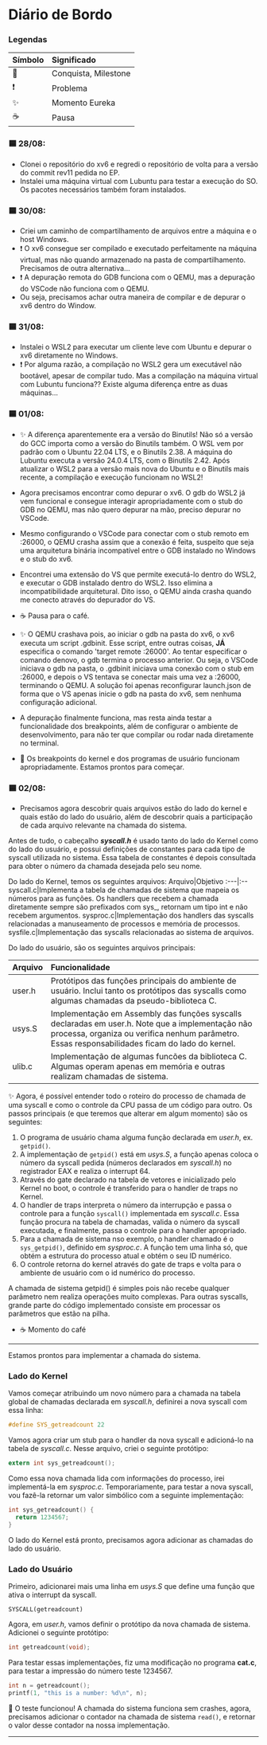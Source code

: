 # Diário de Bordo
### Legendas

|Símbolo|Significado|
|:--|:---|
|:checkered_flag:|Conquista, Milestone
|:exclamation:| Problema|
:sparkles:| Momento Eureka
:coffee:| Pausa

### :blue_square: 28/08:
- Clonei o repositório do xv6 e regredi o repositório de volta para a versão do commit rev11 pedida no EP.
- Instalei uma máquina virtual com Lubuntu para testar a execução do SO. Os pacotes necessários também foram instalados.

### :blue_square: 30/08:
- Criei um caminho de compartilhamento de arquivos entre a máquina e o host Windows.
- :exclamation: O xv6 consegue ser compilado e executado perfeitamente na máquina virtual, mas não quando armazenado na pasta de compartilhamento. Precisamos de outra alternativa...
- :exclamation: A depuração remota do GDB funciona com o QEMU, mas a depuração do VSCode não funciona com o QEMU.
- Ou seja, precisamos achar outra maneira de compilar e de depurar o xv6 dentro do Window.

### :blue_square: 31/08:
- Instalei o WSL2 para executar um cliente leve com Ubuntu e depurar o xv6 diretamente no Windows.
- :exclamation: Por alguma razão, a compilação no WSL2 gera um executável não bootável, apesar de compilar tudo. Mas a compilação na máquina virtual com Lubuntu funciona?? Existe alguma diferença entre as duas máquinas...

### :blue_square: 01/08:
- :sparkles: A diferença aparentemente era a versão do Binutils! Não só a versão do GCC importa como a versão do Binutils também. O WSL vem por padrão com o Ubuntu 22.04 LTS, e o Binutils 2.38. A máquina do Lubuntu executa a versão 24.0.4 LTS, com o Binutils 2.42. Após atualizar o WSL2 para a versão mais nova do Ubuntu e o Binutils mais recente, a compilação e execução funcionam no WSL2!
- Agora precisamos encontrar como depurar o xv6. O gdb do WSL2 já vem funcional e consegue interagir apropriadamente com o stub do GDB no QEMU, mas não quero depurar na mão, preciso depurar no VSCode.
- Mesmo configurando o VSCode para conectar com o stub remoto em :26000, o QEMU crasha assim que a conexão é feita, suspeito que seja uma arquitetura binária incompatível entre o GDB instalado no Windows e o stub do xv6.
- Encontrei uma extensão do VS que permite executá-lo dentro do WSL2, e executar o GDB instalado dentro do WSL2. Isso elimina a incompatibilidade arquitetural. Dito isso, o QEMU ainda crasha quando me conecto através do depurador do VS.
- :coffee: Pausa para o café.

- :sparkles: O QEMU crashava pois, ao iniciar o gdb na pasta do xv6, o xv6 executa um script .gdbinit. Esse script, entre outras coisas, **JÁ** especifica o comando 'target remote :26000'. Ao tentar especificar o comando denovo, o gdb termina o processo anterior. Ou seja, o VSCode iniciava o gdb na pasta, o .gdbinit iniciava uma conexão com o stub em :26000, e depois o VS tentava se conectar mais uma vez a :26000, terminando o QEMU. A solução foi apenas reconfigurar launch.json de forma que o VS apenas inicie o gdb na pasta do xv6, sem nenhuma configuração adicional.
- A depuração finalmente funciona, mas resta ainda testar a funcionalidade dos breakpoints, além de configurar o ambiente de desenvolvimento, para não ter que compilar ou rodar nada diretamente no terminal.
- :checkered_flag: Os breakpoints do kernel e dos programas de usuário funcionam apropriadamente. Estamos prontos para começar.

### :blue_square: 02/08:
- Precisamos agora descobrir quais arquivos estão do lado do kernel e quais estão do lado do usuário, além de descobrir quais a participação de cada arquivo relevante na chamada do sistema.

Antes de tudo, o cabeçalho _**syscall.h**_ é usado tanto do lado do Kernel como do lado do usuário, e possui definições de constantes para cada tipo de syscall utilizada no sistema. Essa tabela de constantes é depois consultada para obter o número da chamada desejada pelo seu nome.

Do lado do Kernel, temos os seguintes arquivos:
Arquivo|Objetivo
:---|:--
syscall.c|Implementa a tabela de chamadas de sistema que mapeia os números para as funções. Os handlers que recebem a chamada diretamente sempre são prefixados com sys_, retornam um tipo int e não recebem argumentos.
sysproc.c|Implementação dos handlers das syscalls relacionadas a manuseamento de processos e memória de processos.
sysfile.c|Implementação das syscalls relacionadas ao sistema de arquivos.

Do lado do usuário, são os seguintes arquivos principais:

Arquivo|Funcionalidade
:---|:---
user.h|Protótipos das funções principais do ambiente de usuário. Inclui tanto os protótipos das syscalls como algumas chamadas da pseudo-biblioteca C.
usys.S|Implementação em Assembly das funções syscalls declaradas em user.h. Note que a implementação não processa, organiza ou verifica nenhum parâmetro. Essas responsabilidades ficam do lado do kernel.
ulib.c|Implementação de algumas funcões da biblioteca C. Algumas operam apenas em memória e outras realizam chamadas de sistema.

:sparkles: Agora, é possível entender todo o roteiro do processo de chamada de uma syscall e como o controle da CPU passa de um código para outro. Os passos principais (e que teremos que alterar em algum momento) são os seguintes:
1. O programa de usuário chama alguma função declarada em _user.h_, ex. ```getpid()```.
2. A implementação de ```getpid()``` está em _usys.S_, a função apenas coloca o número da syscall pedida (números declarados em _syscall.h_) no registrador EAX e realiza o interrupt 64.
3. Através do gate declarado na tabela de vetores e inicializado pelo Kernel no boot, o controle é transferido para o handler de traps no Kernel.
4. O handler de traps interpreta o número da interrupção e passa o controle para a função ```syscall()``` implementada em _syscall.c_. Essa função procura na tabela de chamadas, valida o número da syscall executada, e finalmente, passa o controle para o handler apropriado.
5. Para a chamada de sistema nso exemplo, o handler chamado é o ```sys_getpid()```, definido em _sysproc.c_. A função tem uma linha só, que obtém a estrutura do processo atual e obtém o seu ID numérico.
6. O controle retorna do kernel através do gate de traps e volta para o ambiente de usuário com o id numérico do processo.

A chamada de sistema getpid() é simples pois não recebe qualquer parâmetro nem realiza operações muito complexas. Para outras syscalls, grande parte do código implementado consiste em processar os parâmetros que estão na pilha.

- :coffee: Momento do café

---

Estamos prontos para implementar a chamada do sistema.
### Lado do Kernel
Vamos começar atribuindo um novo número para a chamada na tabela global de chamadas declarada em _syscall.h_, definirei a nova syscall com essa linha:
```c
#define SYS_getreadcount 22
```
Vamos agora criar um stub para o handler da nova syscall e adicioná-lo na tabela de _syscall.c_.
Nesse arquivo, criei o seguinte protótipo: 
```c
extern int sys_getreadcount();
```
Como essa nova chamada lida com informações do processo, irei implementá-la em _sysproc.c_. Temporariamente, para testar a nova syscall, vou fazê-la retornar um valor simbólico com a seguinte implementação:
```c
int sys_getreadcount() {
  return 1234567;
}
```
O lado do Kernel está pronto, precisamos agora adicionar as chamadas do lado do usuário.
### Lado do Usuário
Primeiro, adicionarei mais uma linha em _usys.S_ que define uma função que ativa o interrupt da syscall.
```
SYSCALL(getreadcount)
```
Agora, em _user.h_, vamos definir o protótipo da nova chamada de sistema. Adicionei o seguinte protótipo:
```c
int getreadcount(void);
```
Para testar essas implementações, fiz uma modificação no programa **cat.c**, para testar a impressão do número teste 1234567.
```c
int n = getreadcount();
printf(1, "this is a number: %d\n", n);
```

:checkered_flag: O teste funcionou! A chamada do sistema funciona sem crashes, agora, precisamos adicionar o contador na chamada de sistema ```read()```, e retornar o valor desse contador na nossa implementação.

---